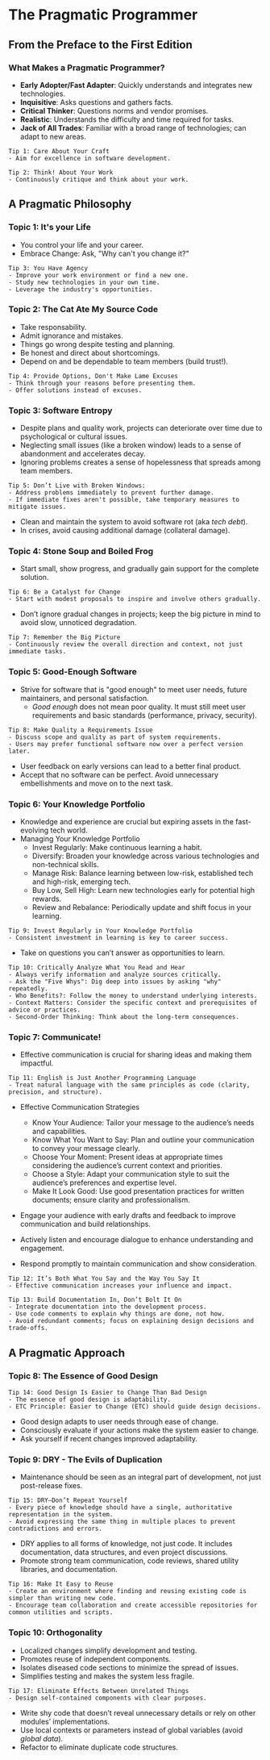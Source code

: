 # The Pragmatic Programmer

## From the Preface to the First Edition

### What Makes a Pragmatic Programmer?

- **Early Adopter/Fast Adapter**: Quickly understands and integrates new technologies.
- **Inquisitive**: Asks questions and gathers facts.
- **Critical Thinker**: Questions norms and vendor promises.
- **Realistic**: Understands the difficulty and time required for tasks.
- **Jack of All Trades**: Familiar with a broad range of technologies; can adapt to new areas.

```
Tip 1: Care About Your Craft
- Aim for excellence in software development.
```

```
Tip 2: Think! About Your Work
- Continuously critique and think about your work.
```

## A Pragmatic Philosophy

### Topic 1: It's your Life

- You control your life and your career.
- Embrace Change: Ask, "Why can't you change it?"

```
Tip 3: You Have Agency
- Improve your work environment or find a new one.
- Study new technologies in your own time.
- Leverage the industry's opportunities.
```

### Topic 2: The Cat Ate My Source Code

- Take responsability.
- Admit ignorance and mistakes.
- Things go wrong despite testing and planning.
- Be honest and direct about shortcomings.
- Depend on and be dependable to team members (build trust!).

```
Tip 4: Provide Options, Don't Make Lame Excuses
- Think through your reasons before presenting them.
- Offer solutions instead of excuses.
```

### Topic 3: Software Entropy

- Despite plans and quality work, projects can deteriorate over time due to psychological or cultural issues.
- Neglecting small issues (like a broken window) leads to a sense of abandonment and accelerates decay.
- Ignoring problems creates a sense of hopelessness that spreads among team members.

```
Tip 5: Don’t Live with Broken Windows:
- Address problems immediately to prevent further damage.
- If immediate fixes aren't possible, take temporary measures to mitigate issues.
```

- Clean and maintain the system to avoid software rot (aka _tech debt_).
- In crises, avoid causing additional damage (collateral damage).

### Topic 4: Stone Soup and Boiled Frog

- Start small, show progress, and gradually gain support for the complete solution.

```
Tip 6: Be a Catalyst for Change
- Start with modest proposals to inspire and involve others gradually.
```

- Don’t ignore gradual changes in projects; keep the big picture in mind to avoid slow, unnoticed degradation.

```
Tip 7: Remember the Big Picture
- Continuously review the overall direction and context, not just immediate tasks.
```

### Topic 5: Good-Enough Software

- Strive for software that is "good enough" to meet user needs, future maintainers, and personal satisfaction.
  - _Good enough_ does not mean poor quality. It must still meet user requirements and basic standards (performance, privacy, security).

```
Tip 8: Make Quality a Requirements Issue
- Discuss scope and quality as part of system requirements.
- Users may prefer functional software now over a perfect version later.
```

- User feedback on early versions can lead to a better final product.
- Accept that no software can be perfect. Avoid unnecessary embellishments and move on to the next task.

### Topic 6: Your Knowledge Portfolio

- Knowledge and experience are crucial but expiring assets in the fast-evolving tech world.
- Managing Your Knowledge Portfolio
  - Invest Regularly: Make continuous learning a habit.
  - Diversify: Broaden your knowledge across various technologies and non-technical skills.
  - Manage Risk: Balance learning between low-risk, established tech and high-risk, emerging tech.
  - Buy Low, Sell High: Learn new technologies early for potential high rewards.
  - Review and Rebalance: Periodically update and shift focus in your learning.

```
Tip 9: Invest Regularly in Your Knowledge Portfolio
- Consistent investment in learning is key to career success.
```

- Take on questions you can’t answer as opportunities to learn.

```
Tip 10: Critically Analyze What You Read and Hear
- Always verify information and analyze sources critically.
- Ask the "Five Whys": Dig deep into issues by asking "why" repeatedly.
- Who Benefits?: Follow the money to understand underlying interests.
- Context Matters: Consider the specific context and prerequisites of advice or practices.
- Second-Order Thinking: Think about the long-term consequences.
```

### Topic 7: Communicate!

- Effective communication is crucial for sharing ideas and making them impactful.

```
Tip 11: English is Just Another Programming Language
- Treat natural language with the same principles as code (clarity, precision, and structure).
```

- Effective Communication Strategies

  - Know Your Audience: Tailor your message to the audience’s needs and capabilities.
  - Know What You Want to Say: Plan and outline your communication to convey your message clearly.
  - Choose Your Moment: Present ideas at appropriate times considering the audience’s current context and priorities.
  - Choose a Style: Adapt your communication style to suit the audience’s preferences and expertise level.
  - Make It Look Good: Use good presentation practices for written documents; ensure clarity and professionalism.

- Engage your audience with early drafts and feedback to improve communication and build relationships.
- Actively listen and encourage dialogue to enhance understanding and engagement.
- Respond promptly to maintain communication and show consideration.

```
Tip 12: It’s Both What You Say and the Way You Say It
- Effective communication increases your influence and impact.
```

```
Tip 13: Build Documentation In, Don’t Bolt It On
- Integrate documentation into the development process.
- Use code comments to explain why things are done, not how.
- Avoid redundant comments; focus on explaining design decisions and trade-offs.
```

## A Pragmatic Approach

### Topic 8: The Essence of Good Design

```
Tip 14: Good Design Is Easier to Change Than Bad Design
- The essence of good design is adaptability.
- ETC Principle: Easier to Change (ETC) should guide design decisions.
```

- Good design adapts to user needs through ease of change.
- Consciously evaluate if your actions make the system easier to change.
- Ask yourself if recent changes improved adaptability.

### Topic 9: DRY - The Evils of Duplication

- Maintenance should be seen as an integral part of development, not just post-release fixes.

```
Tip 15: DRY—Don’t Repeat Yourself
- Every piece of knowledge should have a single, authoritative representation in the system.
- Avoid expressing the same thing in multiple places to prevent contradictions and errors.
```

- DRY applies to all forms of knowledge, not just code. It includes documentation, data structures, and even project discussions.
- Promote strong team communication, code reviews, shared utility libraries, and documentation.

```
Tip 16: Make It Easy to Reuse
- Create an environment where finding and reusing existing code is simpler than writing new code.
- Encourage team collaboration and create accessible repositories for common utilities and scripts.
```

### Topic 10: Orthogonality

- Localized changes simplify development and testing.
- Promotes reuse of independent components.
- Isolates diseased code sections to minimize the spread of issues.
- Simplifies testing and makes the system less fragile.

```
Tip 17: Eliminate Effects Between Unrelated Things
- Design self-contained components with clear purposes.
```

- Write shy code that doesn’t reveal unnecessary details or rely on other modules’ implementations.
- Use local contexts or parameters instead of global variables (avoid _global data_).
- Refactor to eliminate duplicate code structures.
